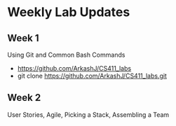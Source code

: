 # Weekly Lab Updates
## Week 1
Using Git and Common Bash Commands

- https://github.com/ArkashJ/CS411_labs
- git clone https://github.com/ArkashJ/CS411_labs.git

## Week 2
User Stories, Agile, Picking a Stack, Assembling a Team
